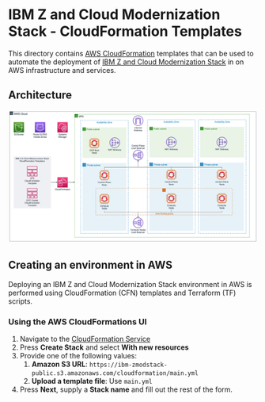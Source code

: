 # IBM Z and Cloud Modernization Stack - CloudFormation Templates
This directory contains [AWS CloudFormation](https://aws.amazon.com/cloudformation/) templates that can be used to automate the deployment of [IBM Z and Cloud Modernization Stack](https://www.ibm.com/products/z-and-cloud-modernization-stack) in on AWS infrastructure and services.

## Architecture
![High-Level Architecture in AWS](../docs/images/zmodstack-aws.png)

## Creating an environment in AWS
Deploying an IBM Z and Cloud Modernization Stack environment in AWS is performed using CloudFormation (CFN) templates and Terraform (TF) scripts.

### Using the AWS CloudFormations UI
1. Navigate to the [CloudFormation Service](https://console.aws.amazon.com/cloudformation)
1. Press **Create Stack** and select **With new resources**
1. Provide one of the following values:
   1. **Amazon S3 URL**:  `https://ibm-zmodstack-public.s3.amazonaws.com/cloudformation/main.yml`
   1. **Upload a template file**: Use `main.yml`
1. Press **Next**, supply a **Stack name** and fill out the rest of the form. 